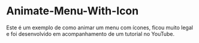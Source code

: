 # Animate-Menu-With-Icon
 Este é um exemplo de como animar um menu com ícones, ficou muito legal e foi desenvolvido em acompanhamento de um tutorial no YouTube.
